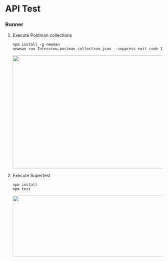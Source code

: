 # API Test

### Runner

1. Execute Postman collections
      ```
      npm install -g newman
      newman run Interview.postman_collection.json --suppress-exit-code 1
      ```

     <img src="https://i.imgur.com/uAwye99.png" width="620" height="360" />



2. Execute Supertest

      ```
      npm install
      npm test
      ```

      <img src="https://i.imgur.com/22z5cOe.png" width="620" height="195" />